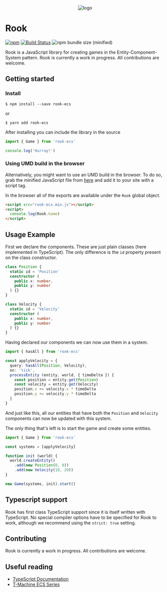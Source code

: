 <p align="center">
<img alt="logo" src="https://raw.githubusercontent.com/sz-piotr/rook-ecs/master/logo.png">
</p>

# Rook

[![npm](https://img.shields.io/npm/v/rook-ecs.svg)](https://www.npmjs.com/package/rook-ecs)
[![Build Status](https://travis-ci.org/sz-piotr/rook-ecs.svg?branch=master)](https://travis-ci.org/sz-piotr/rook-ecs)
![npm bundle size (minified)](https://img.shields.io/bundlephobia/min/rook-ecs.svg)

Rook is a JavaScript library for creating games in the Entity-Component-System pattern.
Rook is currently a work in progress. All contributions are welcome.

## Getting started

### Install

```
$ npm install --save rook-ecs
```

or

```
$ yarn add rook-ecs
```

After installing you can include the library in the source

```typescript
import { Game } from 'rook-ecs'

console.log('Hurray!')
```

### Using UMD build in the browser

Alternatively, you might want to use an UMD build in the browser.
To do so, grab the minified JavaScript file from
[here](https://unpkg.com/rook-ecs/lib/rook-ecs.min.js)
and add it to your site with a script tag.

In the browser all of the exports are available under the `Rook` global object.

```html
<script src="rook-ecs.min.js"></script>
<script>
  console.log(Rook.Game)
</script>
```

## Usage Example

First we declare the components. These are just plain classes (here implemented in TypeScript).
The only difference is the `id` property present on the class constructor.

```typescript
class Position {
  static id = 'Position'
  constructor (
    public x: number,
    public y: number
  ) {}
}

class Velocity {
  static id = 'Velocity'
  constructor (
    public x: number,
    public y: number
  ) {}
}
```

Having declared our components we can now use them in a system.

```typescript
import { hasAll } from 'rook-ecs'

const applyVelocity = {
  query: hasAll(Position, Velocity),
  on: 'tick',
  processEntity (entity, world, { timeDelta }) {
    const position = entity.get(Position)
    const velocity = entity.get(Velocity)
    position.x += velocity.x * timeDelta
    position.y += velocity.y * timeDelta
  }
}
```

And just like this, all our entities that have both the `Position` and `Velocity`
components can now be updated with this system.

The only thing that's left is to start the game and create some entities.

```typescript
import { Game } from 'rook-ecs'

const systems = [applyVelocity]

function init (world) {
  world.createEntity()
    .add(new Position(0, 0))
    .add(new Velocity(10, 20))
}

new Game(systems, init).start()
```

## Typescript support

Rook has first class TypeScript support since it is itself written with TypeScript.
No special compiler options have to be specified for Rook to work, although we
recommend using the `strict: true` setting.

## Contributing

Rook is currently a work in progress. All contributions are welcome.

## Useful reading

* [TypeScript Documentation](https://www.typescriptlang.org/docs/home.html)
* [T-Machine ECS Series](http://t-machine.org/index.php/2007/09/03/entity-systems-are-the-future-of-mmog-development-part-1/)
